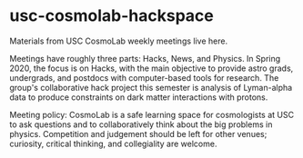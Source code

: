 # usc-cosmolab-hackspace

Materials from USC CosmoLab weekly meetings live here.

Meetings have roughly three parts: Hacks, News, and Physics. In Spring 2020, the focus is on Hacks, with the main objective to provide astro grads, undergrads, and postdocs with computer-based tools for research. The group's collaborative hack project this semester is analysis of Lyman-alpha data to produce constraints on dark matter interactions with protons.

Meeting policy: CosmoLab is a safe learning space for cosmologists at USC to ask questions and to collaboratively think about the big problems in physics. Competition and judgement should be left for other venues; curiosity, critical thinking, and collegiality are welcome.



